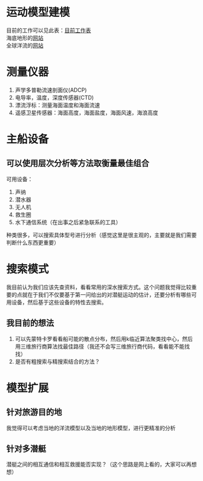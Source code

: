 
# 运动模型建模

目前的工作可以见此表：[目前工作表](./工程表.xlsx)  
海底地形的[网站](https://topex.ucsd.edu/WWW_html/srtm15_plus.html)  
全球洋流的[网站](https://earth.nullschool.net/)

# 测量仪器

1. 声学多普勒流速剖面仪(ADCP)  
2. 电导率，温度，深度传感器(CTD)  
3. 漂流浮标：测量海面温度和海面流速  
4. 遥感卫星传感器：海面高度，海面盐度，海面风速，海浪高度

# 主船设备

## 可以使用层次分析等方法取衡量最佳组合

可用设备：  

1. 声纳  
2. 潜水器  
3. 无人机  
4. 救生圈  
5. 水下通信系统（在出事之后紧急联系的工具）

种类很多，可以搜索具体型号进行分析（感觉这里是很主观的，主要就是我们需要判断什么东西更重要）  

# 搜索模式

我目前认为我们应该先查资料，看看常用的深水搜索方式。这个问题我觉得比较重要的点就在于我们不仅要基于第一问给出的对潜艇运动的估计，还要分析有哪些可用设备，然后基于这些设备的特性去搜索。

## 我目前的想法

1. 可以先蒙特卡罗看看船可能的散点分布，然后用k临近算法聚类找中心，然后用三维旅行商算法找最佳路径（我还不会写三维旅行商代码，看看能不能找找）
2. 是否有粗搜索与精搜索结合的方法？

# 模型扩展

## 针对旅游目的地

我觉得可以考虑当地的洋流模型以及当地的地形模型，进行更精准的分析

## 针对多潜艇

潜艇之间的相互通信和相互救援能否实现？（这个思路是网上看的，大家可以再想想）
